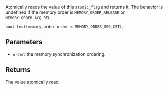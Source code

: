 Atomically reads the value of this `atomic_flag` and returns it. The behavior is undefined if the memory order is `MEMORY_ORDER_RELEASE` or `MEMORY_ORDER_ACQ_REL`.

```nvgt
bool test(memory_order order = MEMORY_ORDER_SEQ_CST);
```

## Parameters

* `order`: the memory synchronization ordering.

## Returns

The value atomically read.
